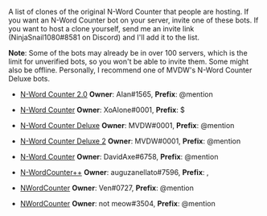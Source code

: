 A list of clones of the original N-Word Counter that people are hosting. If you want an N-Word Counter bot on your server, invite one of these bots. If you want to host a clone yourself, send me an invite link (NinjaSnail1080#8581 on Discord) and I'll add it to the list.

**Note**: Some of the bots may already be in over 100 servers, which is the limit for unverified bots, so you won't be able to invite them. Some might also be offline. Personally, I recommend one of MVDW's N-Word Counter Deluxe bots.

- [N-Word Counter 2.0](https://discordapp.com/oauth2/authorize?client_id=754104299700617237&scope=bot&permissions=8) **Owner**: AIan#1565, **Prefix**: @mention

- [N-Word Counter](https://discord.com/oauth2/authorize?client_id=756594277110251651&scope=bot&permissions=8) **Owner**: XoAlone#0001, **Prefix**: $

- [N-Word Counter Deluxe](https://discordapp.com/oauth2/authorize?client_id=759423458659532890&scope=bot&permissions=8) **Owner**: MVDW#0001, **Prefix**: @mention

- [N-Word Counter Deluxe 2](https://discord.com/oauth2/authorize?client_id=772916331552440350&scope=bot&permissions=8) **Owner**: MVDW#0001, **Prefix**: @mention

- [N-Word Counter](https://discord.com/oauth2/authorize?client_id=785995451417100319&scope=bot&permissions=8) **Owner**: DavidAxe#6758, **Prefix**: @mention

- [N-WordCounter++](https://discordapp.com/oauth2/authorize?client_id=803736066640052224&scope=bot&permissions=8) **Owner**: auguzanellato#7596, **Prefix**: ,

- [NWordCounter](https://discord.com/api/oauth2/authorize?client_id=807438076082126908&permissions=347200&scope=bot) **Owner**: Ven#0727, **Prefix**: @mention

- [NWordCounter](https://discordapp.com/oauth2/authorize?client_id=820878866972540952&scope=bot&permissions=8) **Owner**: not meow#3504, **Prefix**: @mention